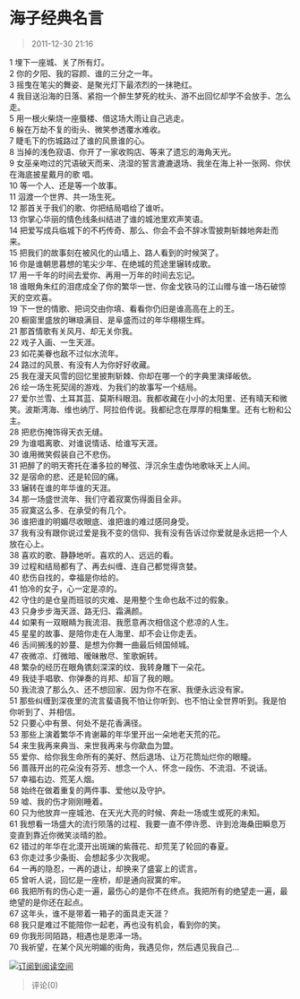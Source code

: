 # 海子经典名言

> 2011-12-30 21:16

1 埋下一座城、关了所有灯。  
2 你的夕阳、我的容颜、谁的三分之一年。  
3 摇曳在笔尖的舞姿、是聚光灯下最浓烈的一抹艳红。  
4 我目送沿海的日落、紧抱一个醉生梦死的枕头、游不出回忆却学不会放手、怎么走。  
5 用一根火柴烧一座蜃楼、借这场大雨让自己逃走。  
6 躲在万劫不复的街头、微笑参透覆水难收。  
7 睫毛下的伤城路过了谁的风景谁的心。  
8 当掉的浅色寂语、你开了一家收购店、等来了遗忘的海角天光。  
9 女巫亲吻过的咒语破天而来、浇湿的誓言漉漉退场、我坐在海上补一张网、你伏在海底披星戴月的歌 唱。  
10 等一个人、还是等一个故事。  
11 泅渡一个世界、共一场生死。  
12 那首关于我们的歌、你把结局唱给了谁听。  
13 你掌心华丽的情色线条纠结进了谁的城池里欢声笑语。  
14 把爱写成兵临城下的不朽传奇、那么、你会不会不辞冰雪披荆斩棘地奔赴而来。  
15 把我们的故事刻在被风化的山墙上、路人看到的时候哭了。  
16 你是谁朝思暮想的笔尖少年、在绝城的荒途里辗转成歌。  
17 用一千年的时间去爱你、再用一万年的时间去忘记。  
18 谁眼角朱红的泪痣成全了你的繁华一世、你金戈铁马的江山赠与谁一场石破惊天的空欢喜。  
19 下一世的情歌、把词交由你填、看看你仍旧是谁高高在上的王。  
20 橱窗里盛放的琳琅满目、是阜盛而过的年华栩栩生辉。  
21 那首情歌有关风月、却无关你我。  
22 戏子入画、一生天涯。  
23 如花美眷也敌不过似水流年。  
24 路过的风景、有没有人为你好好收藏。  
25 我在漫天风雪的回忆里披荆斩棘、你却在哪一个的字典里演绎皈依。  
26 绘一场生死契阔的游戏、为我们的故事写一个结局。  
27 爱尔兰雪、土耳其蓝、莫斯科眼泪。我都收藏在小小的太阳里、还有晴天和微笑。波斯湾海、维也纳厅、阿拉伯传说。我都纪念在厚厚的相集里。还有七粉和公主。  
28 把悲伤掩饰得天衣无缝。  
29 为谁唱离歌、对谁说情话、给谁写天涯。  
30 谁用微笑假装自己不悲伤。  
31 把醉了的明天寄托在潘多拉的琴弦、浮沉余生虚伪地歌咏天上人间。  
32 是宿命的悲、还是轮回的痛。  
33 辗转在谁的年华谁的天涯。  
34 那一场盛世流年、我们守着寂寞伤得面目全非。  
35 寂寞这么多、在承受的有几个。  
36 谁把谁的明媚尽收眼底、谁把谁的难过感同身受。  
37 我有没有跟你说过爱是我不变的信仰、我有没有告诉过你爱就是永远把一个人放在心上。  
38 喜欢的歌、静静地听。喜欢的人、远远的看。  
39 过程和结局都有了、再去纠缠、连自己都觉得贪婪。  
40 悲伤自找的，幸福是你给的。  
41 怕冷的女子，心一定是凉的。  
42 守住的是仓皇而班驳的灾难、是用整个生命也敌不过的假象。  
43 只身步步海天涯、路无归、霜满颜。  
44 如果有一双眼睛为我流泪、我愿意再次相信这个悲凉的人生。  
45 星星的故事、是陪你走在人海里、却不会让你走丢。  
46 舌间搁浅的妙蔓、是想为你舞一曲最后倾国倾城。  
47 夜微凉、灯微暗、暧昧散尽、笙歌婉转。  
48 繁杂的经历在眼角镌刻深深的纹、我转身雕下一朵花。  
49 我徒手唱歌、你弹奏的肖邦、却盲了我的眼。  
50 我流浪了那么久、还不想回家、因为你不在家、我便永远没有家。  
51 那些纠缠到深夜里的流言蜚语我不怕让你听到、也不怕让全世界听到。我是怕你听到了、并相信。  
52 只要心中有景、何处不是花香满径。  
53 那些上演着繁华不肯谢幕的年华里开出一朵地老天荒的花。  
54 来生我再来典当、来世我再来与你歃血为盟。    
55 爱你、给你我生命所有的美好、然后退场、让万花筒灿烂你的眼瞳。  
56 蔷薇开出的花朵没有芬芳、想念一个人、怀念一段伤、不流泪、不说话。  
57 幸福右边、荒芜人烟。  
58 始终在做着重复的两件事、爱他以及守护。  
59 嘘、我的伤才刚刚睡着。  
60 只为他放弃一座城池、在天光大亮的时候、奔赴一场或生或死的未知。  
61 我想看一场盛大的流行陨落的过程、我要一直不停许愿、许到沧海桑田瞬息万变直到靠近你微笑淡晴的脸。  
62 错过的年华在北漠开出斑斓的紫薇花、却荒芜了轮回的春夏。  
63 你走过多少条街、会想起多少次我呢。  
64 一再的隐忍，一再的退让，却换来了盛宴上的谎言。  
65 曾听人说，回忆是一座桥，却是通向寂寞的牢。  
66 我把所有的伤心走一遍，最伤心的是你不在终点。我把所有的绝望走一遍，最绝望的是你还在起点。  
67 这年头，谁不是带着一箱子的面具走天涯？  
68 我只是难过不能陪你一起老，再也没有机会，看到你的笑。  
69 你我形同陌路，相遇也是恩泽一场。  
70 我祈望，在某个风光明媚的街角，我遇见你，然后遇见我自己...

[![](https://pan.4a1801.life/d/NAS/Qzone_wyf/Blogs/images/B63ED30C.gif)订阅到阅读空间](https://pan.4a1801.life/d/NAS/Qzone_wyf/Blogs/images/B63ED30C.gif)

> 评论(0)
